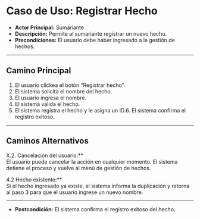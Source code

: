 # Caso de Uso: Registrar Hecho

- **Actor Principal:** Sumariante  
- **Descripción:** Permite al sumariante registrar un nuevo hecho.  
- **Precondiciones:** El usuario debe haber ingresado a la gestión de hechos.  
---

## Camino Principal

1. El usuario clickea el botón “Registrar hecho”.
2. El sistema solicita el nombre del hecho.
3. El usuario ingresa el nombre.
4. El sistema valida el hecho.
5. El sistema registra el hecho y le asigna un ID.6. El sistema confirma el registro exitoso.

---

## Caminos Alternativos

X.2. Cancelación del usuario:**  
  El usuario puede cancelar la acción en cualquier momento. El sistema detiene el proceso y vuelve al menú de gestión de hechos.

4.2 Hecho existente:**  
  Si el hecho ingresado ya existe, el sistema informa la duplicación y retorna al paso 3 para que el usuario ingrese un nuevo nombre.

--- 

- **Postcondición:** El sistema confirma el registro exitoso del hecho.

